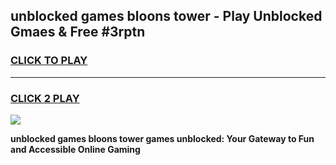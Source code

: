 
## unblocked games bloons tower - Play Unblocked Gmaes & Free #3rptn
<h3>
<a href="https://news.freeplayer.one?title=unblocked_games_bloons_tower&ref=26F">CLICK TO PLAY</a></h3>
<hr>

<h3>
<a href="https://news.freeplayer.one?title=unblocked_games_bloons_tower&ref=26F">CLICK 2 PLAY</a>
  
</h3>

<a href="https://news.freeplayer.one?title=unblocked_games_bloons_tower&ref=26F/"><img src="https://clearcache.store/games.png"></a>


**unblocked games bloons tower games unblocked: Your Gateway to Fun and Accessible Online Gaming**
